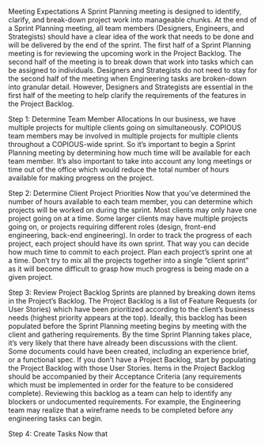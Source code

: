 Meeting Expectations
A Sprint Planning meeting is designed to identify, clarify, and break-down project work into manageable chunks. At the end of a Sprint Planning meeting, all team members (Designers, Engineers, and Strategists) should have a clear idea of the work that needs to be done and will be delivered by the end of the sprint. The first half of a Sprint Planning meeting is for reviewing the upcoming work in the Project Backlog. The second half of the meeting is to break down that work into tasks which can be assigned to individuals. Designers and Strategists do not need to stay for the second half of the meeting when Engineering tasks are broken-down into granular detail. However, Designers and Strategists are essential in the first half of the meeting to help clarify the requirements of the features in the Project Backlog.

Step 1: Determine Team Member Allocations
In our business, we have multiple projects for multiple clients going on simultaneously. COPIOUS team members may be involved in multiple projects for multiple clients throughout a COPIOUS-wide sprint. So it’s important to begin a Sprint Planning meeting by determining how much time will be available for each team member. It’s also important to take into account any long meetings or time out of the office which would reduce the total number of hours available for making progress on the project.

Step 2: Determine Client Project Priorities
Now that you’ve determined the number of hours available to each team member, you can determine which projects will be worked on during the sprint. Most clients may only have one project going on at a time. Some larger clients may have multiple projects going on, or projects requiring different roles (design, front-end engineering, back-end engineering). In order to track the progress of each project, each project should have its own sprint. That way you can decide how much time to commit to each project. Plan each project’s sprint one at a time. Don’t try to mix all the projects together into a single “client sprint” as it will become difficult to grasp how much progress is being made on a given project.

Step 3: Review Project Backlog
Sprints are planned by breaking down items in the Project’s Backlog. The Project Backlog is a list of Feature Requests (or User Stories) which have been prioritized according to the client’s business needs (highest priority appears at the top). Ideally, this backlog has been populated before the Sprint Planning meeting begins by meeting with the client and gathering requirements. By the time Sprint Planning takes place, it’s very likely that there have already been discussions with the client. Some documents could have been created, including an experience brief, or a functional spec. If you don’t have a Project Backlog, start by populating the Project Backlog with those User Stories. Items in the Project Backlog should be accompanied by their Acceptance Criteria (any requirements which must be implemented in order for the feature to be considered complete). Reviewing this backlog as a team can help to identify any blockers or undocumented requirements. For example, the Engineering team may realize that a wireframe needs to be completed before any engineering tasks can begin.

Step 4: Create Tasks
Now that 











